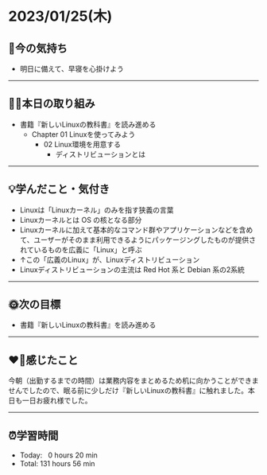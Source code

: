 # 2023/01/25(木)
## 🕺今の気持ち
- 明日に備えて、早寝を心掛けよう

---


## ✍🏻本日の取り組み
- 書籍『新しいLinuxの教科書』を読み進める
  - Chapter 01 Linuxを使ってみよう
    - 02 Linux環境を用意する
      - ディストリビューションとは
 
---


## 💡学んだこと・気付き
- Linuxは「Linuxカーネル」のみを指す狭義の言葉
- Linuxカーネルとは OS の核となる部分
- Linuxカーネルに加えて基本的なコマンド群やアプリケーションなどを含めて、ユーザーがそのまま利用できるようにパッケージングしたものが提供されているものを広義に「Linux」と呼ぶ
- ↑この「広義のLinux」が、Linuxディストリビューション
- Linuxディストリビューションの主流は Red Hot 系と Debian 系の2系統

---


## 🌞次の目標
-  書籍『新しいLinuxの教科書』を読み進める

---


## ❤️‍🔥感じたこと
今朝（出勤するまでの時間）は業務内容をまとめるため机に向かうことができませんでしたので、眠る前に少しだけ『新しいLinuxの教科書』に触れました。本日も一日お疲れ様でした。

---


## ⏰学習時間
- Today:&nbsp;&nbsp; 0 hours 20 min
- Total: 131 hours 56 min
